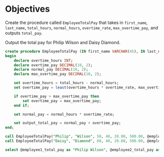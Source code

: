 # Objectives

Create the procedure called `EmployeeTotalPay` that takes in `first_name`, `last_name`, `total_hours`, `normal_hours`, `overtime_rate`, `max_overtime_pay`, and outputs `total_pay`.

Output the total pay for Philip Wilson and Daisy Diamond.

```sql
create procedure EmployeeTotalPay (IN first_name VARCHAR(45), IN last_name VARCHAR(45), IN total_hours INT, IN normal_hours INT, IN overtime_rate DECIMAL(10, 2), IN max_overtime_pay DECIMAL(10, 2), OUT total_pay DECIMAL(10, 2))
begin
    declare overtime_hours INT;
    declare overtime_pay DECIMAL(10, 2);
    declare normal_pay DECIMAL(10, 2);
    declare max_overtime_pay DECIMAL(10, 2);

    set overtime_hours = total_hours - normal_hours;
    set overtime_pay = least(overtime_hours * overtime_rate, max_overtime_pay);

    if overtime_pay > max_overtime_pay then
        set overtime_pay = max_overtime_pay;
    end if;

    set normal_pay = normal_hours * overtime_rate;

    set output_total_pay = normal_pay + overtime_pay;
end;

call EmployeeTotalPay("Philip", "Wilson", 50, 40, 20.00, 500.00, @employee1_total_pay);
call EmployeeTotalPay("Daisy", "Diamond", 60, 40, 20.00, 500.00, @employee2_total_pay);

select @employee1_total_pay as "Philip Wilson", @employee2_total_pay as "Daisy Diamond";
```
